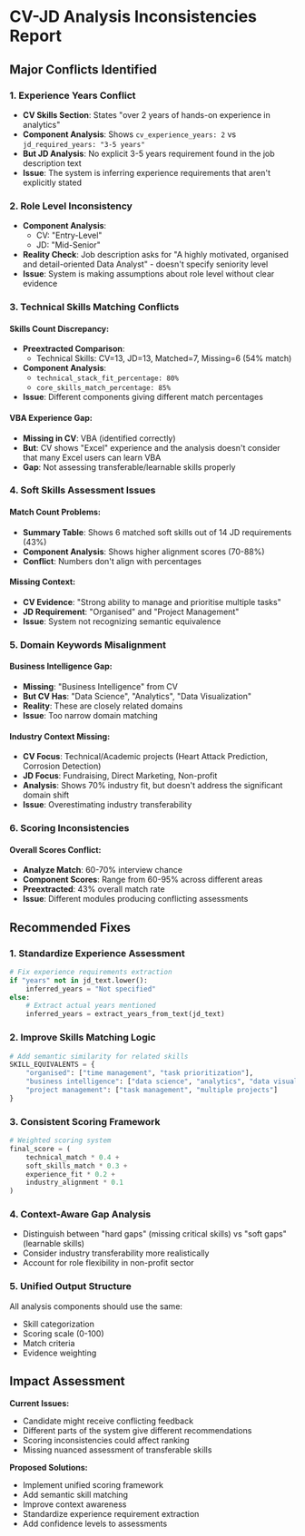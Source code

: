 # CV-JD Analysis Inconsistencies Report

## Major Conflicts Identified

### 1. **Experience Years Conflict**
- **CV Skills Section**: States "over 2 years of hands-on experience in analytics"
- **Component Analysis**: Shows `cv_experience_years: 2` vs `jd_required_years: "3-5 years"`
- **But JD Analysis**: No explicit 3-5 years requirement found in the job description text
- **Issue**: The system is inferring experience requirements that aren't explicitly stated

### 2. **Role Level Inconsistency**
- **Component Analysis**: 
  - CV: "Entry-Level" 
  - JD: "Mid-Senior"
- **Reality Check**: Job description asks for "A highly motivated, organised and detail-oriented Data Analyst" - doesn't specify seniority level
- **Issue**: System is making assumptions about role level without clear evidence

### 3. **Technical Skills Matching Conflicts**

#### Skills Count Discrepancy:
- **Preextracted Comparison**: 
  - Technical Skills: CV=13, JD=13, Matched=7, Missing=6 (54% match)
- **Component Analysis**: 
  - `technical_stack_fit_percentage: 80%`
  - `core_skills_match_percentage: 85%`
- **Issue**: Different components giving different match percentages

#### VBA Experience Gap:
- **Missing in CV**: VBA (identified correctly)
- **But**: CV shows "Excel" experience and the analysis doesn't consider that many Excel users can learn VBA
- **Gap**: Not assessing transferable/learnable skills properly

### 4. **Soft Skills Assessment Issues**

#### Match Count Problems:
- **Summary Table**: Shows 6 matched soft skills out of 14 JD requirements (43%)
- **Component Analysis**: Shows higher alignment scores (70-88%)
- **Conflict**: Numbers don't align with percentages

#### Missing Context:
- **CV Evidence**: "Strong ability to manage and prioritise multiple tasks" 
- **JD Requirement**: "Organised" and "Project Management"
- **Issue**: System not recognizing semantic equivalence

### 5. **Domain Keywords Misalignment**

#### Business Intelligence Gap:
- **Missing**: "Business Intelligence" from CV
- **But CV Has**: "Data Science", "Analytics", "Data Visualization" 
- **Reality**: These are closely related domains
- **Issue**: Too narrow domain matching

#### Industry Context Missing:
- **CV Focus**: Technical/Academic projects (Heart Attack Prediction, Corrosion Detection)
- **JD Focus**: Fundraising, Direct Marketing, Non-profit
- **Analysis**: Shows 70% industry fit, but doesn't address the significant domain shift
- **Issue**: Overestimating industry transferability

### 6. **Scoring Inconsistencies**

#### Overall Scores Conflict:
- **Analyze Match**: 60-70% interview chance
- **Component Scores**: Range from 60-95% across different areas
- **Preextracted**: 43% overall match rate
- **Issue**: Different modules producing conflicting assessments

## Recommended Fixes

### 1. **Standardize Experience Assessment**
```python
# Fix experience requirements extraction
if "years" not in jd_text.lower():
    inferred_years = "Not specified"
else:
    # Extract actual years mentioned
    inferred_years = extract_years_from_text(jd_text)
```

### 2. **Improve Skills Matching Logic**
```python
# Add semantic similarity for related skills
SKILL_EQUIVALENTS = {
    "organised": ["time management", "task prioritization"],
    "business intelligence": ["data science", "analytics", "data visualization"],
    "project management": ["task management", "multiple projects"]
}
```

### 3. **Consistent Scoring Framework**
```python
# Weighted scoring system
final_score = (
    technical_match * 0.4 +
    soft_skills_match * 0.3 +
    experience_fit * 0.2 +
    industry_alignment * 0.1
)
```

### 4. **Context-Aware Gap Analysis**
- Distinguish between "hard gaps" (missing critical skills) vs "soft gaps" (learnable skills)
- Consider industry transferability more realistically
- Account for role flexibility in non-profit sector

### 5. **Unified Output Structure**
All analysis components should use the same:
- Skill categorization
- Scoring scale (0-100)
- Match criteria
- Evidence weighting

## Impact Assessment

**Current Issues:**
- Candidate might receive conflicting feedback
- Different parts of the system give different recommendations
- Scoring inconsistencies could affect ranking
- Missing nuanced assessment of transferable skills

**Proposed Solutions:**
- Implement unified scoring framework
- Add semantic skill matching
- Improve context awareness
- Standardize experience requirement extraction
- Add confidence levels to assessments
